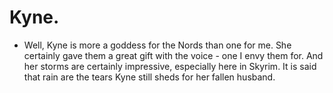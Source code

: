 # Kyne.
- Well, Kyne is more a goddess for the Nords than one for me. She certainly gave them a great gift with the voice - one I envy them for. And her storms are certainly impressive, especially here in Skyrim. It is said that rain are the tears Kyne still sheds for her fallen husband.
